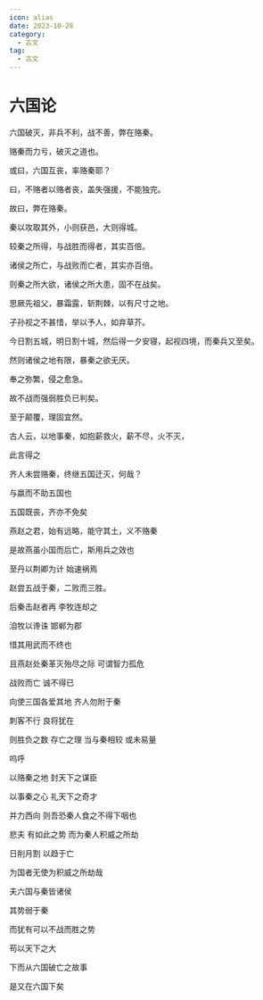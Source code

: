 ```yaml
---
icon: alias
date: 2023-10-28
category:
  - 古文
tag:
  - 古文
---
```


<script lang='ts' setup>
import {ElMessage} from "element-plus";
</script>


# 六国论

<!-- more -->


六国破灭，非兵不利，战不善，弊在赂秦。

赂秦而力亏，破灭之道也。

或曰，六国互丧，率赂秦耶？

曰，不赂者以赂者丧，盖失强援，不能独完。

故曰，弊在赂秦。

秦以攻取其外，小则获邑，大则得城。

较秦之所得，与战胜而得者，其实百倍。

诸侯之所亡，与战败而亡者，其实亦百倍。

则秦之所大欲，诸侯之所大患，固不在战矣。

思厥先祖父，暴霜露，斩荆棘，以有尺寸之地。

子孙视之不甚惜，举以予人，如弃草芥。

今日割五城，明日割十城，然后得一夕安寝，起视四境，而秦兵又至矣。

然则诸侯之地有限，暴秦之欲无厌。

奉之弥繁，侵之愈急。

故不战而强弱胜负已判矣。

至于颠覆，理固宜然。

古人云，以地事秦，如抱薪救火，薪不尽，火不灭，

此言得之

齐人未尝赂秦，终继五国迁灭，何哉？

与嬴而不助五国也

五国既丧，齐亦不免矣

燕赵之君，始有远略，能守其土，义不赂秦

是故燕虽小国而后亡，斯用兵之效也

至丹以荆卿为计 始速祸焉

赵尝五战于秦，二败而三胜。

后秦击赵者再 李牧连却之

洎牧以谗诛 邯郸为郡

惜其用武而不终也

且燕赵处秦革灭殆尽之际 可谓智力孤危 

战败而亡 诚不得已

向使三国各爱其地 齐人勿附于秦

刺客不行 良将犹在

则胜负之数 存亡之理 当与秦相较 或未易量

呜呼 

以赂秦之地 封天下之谋臣 

以事秦之心 礼天下之奇才

并力西向 则吾恐秦人食之不得下咽也

悲夫 有如此之势 而为秦人积威之所劫 

日削月割 以趋于亡

为国者无使为积威之所劫哉

夫六国与秦皆诸侯 

其势弱于秦

而犹有可以不战而胜之势

苟以天下之大

下而从六国破亡之故事

是又在六国下矣